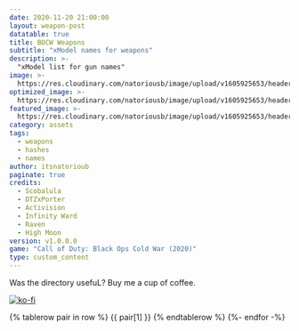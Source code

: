 ```yaml
---
date: 2020-11-20 21:00:00
layout: weapon-post
datatable: true
title: BOCW Weapons
subtitle: "xModel names for weapons"
description: >-
  "xModel list for gun names"
image: >-
  https://res.cloudinary.com/natoriousb/image/upload/v1605925653/headers/Multiplayer_Screenshot_12_jct9fr.jpg
optimized_image: >- 
  https://res.cloudinary.com/natoriousb/image/upload/v1605925653/headers/Multiplayer_Screenshot_12_jct9fr.jpg
featured_image: >-
  https://res.cloudinary.com/natoriousb/image/upload/v1605925653/headers/Multiplayer_Screenshot_12_jct9fr.jpg
category: assets
tags:
  - weapons
  - hashes
  - names
author: itsnatorioub
paginate: true
credits:
  - Scobalula
  - DTZxPorter
  - Activision
  - Infinity Ward
  - Raven
  - High Moon
version: v1.0.0.0
game: "Call of Duty: Black Ops Cold War (2020)"
type: custom_content
---
```


Was the directory usefuL? Buy me a cup of coffee.

[![ko-fi](https://ko-fi.com/img/githubbutton_sm.svg)](https://ko-fi.com/I2I0FWZ2Z)

   {% tablerow pair in row %}
   {{ pair[1] }}
   {% endtablerow %}
  {%- endfor -%}
</table>
<div class="datatable-end"></div>
